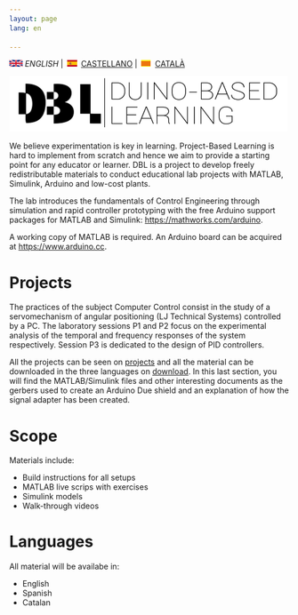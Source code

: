 ```yaml
---
layout: page
lang: en

---
```



![English](en.png) *ENGLISH* | ![Castellano](es.png) [CASTELLANO](index_es.md) | ![Català](ca.png) [CATALÀ](index_cat.md)

<img src="Logo1.png" alt="Logo DBL" width="500" height="100">

We believe experimentation is key in learning. Project-Based Learning is hard to implement from scratch and hence we aim to provide a starting point for any educator or learner. DBL is a project to develop freely redistributable materials to conduct educational lab projects with MATLAB, Simulink, Arduino and low-cost plants.

The lab introduces the fundamentals of Control Engineering through simulation and rapid controller prototyping with the free Arduino support packages for MATLAB and Simulink: <https://mathworks.com/arduino>. 

A working copy of MATLAB is required. An Arduino board can be acquired at <https://www.arduino.cc>.

# Projects
The practices of the subject Computer Control consist in the study of a servomechanism of angular positioning (LJ Technical Systems) controlled by a PC. The laboratory sessions P1 and P2 focus on the experimental analysis of the temporal and frequency responses of the system respectively. Session P3 is dedicated to the design of PID controllers.

All the projects can be seen on [projects](projects.md) and all the material can be downloaded in the three languages on [download](download.md). In this last section, you will find the MATLAB/Simulink files and other interesting documents as the gerbers used to create an Arduino Due shield and an explanation of how the signal adapter has been created.

# Scope
Materials include:
<ul>
  <li>Build instructions for all setups</li>
  <li>MATLAB live scrips with exercises</li>
  <li>Simulink models</li>
  <li>Walk-through videos</li>
</ul>

# Languages
All material will be availabe in:
<ul>
  <li>English</li>
  <li>Spanish</li>
  <li>Catalan</li>
</ul>
